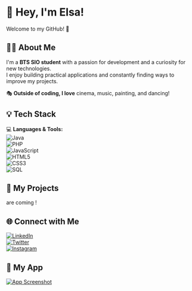 # 👋 Hey, I'm Elsa!  

Welcome to my GitHub! 🚀  

## 🧑‍💻 About Me  
I'm a **BTS SIO student** with a passion for development and a curiosity for new technologies.  
I enjoy building practical applications and constantly finding ways to improve my projects.  

🎭 **Outside of coding, I love** cinema, music, painting, and dancing!  

## 💡 Tech Stack  
💻 **Languages & Tools:**  
![Java](https://img.shields.io/badge/Java-%23ED8B00.svg?style=for-the-badge&logo=openjdk&logoColor=white)  
![PHP](https://img.shields.io/badge/PHP-%23777BB4.svg?style=for-the-badge&logo=php&logoColor=white)  
![JavaScript](https://img.shields.io/badge/JavaScript-%23F7DF1E.svg?style=for-the-badge&logo=javascript&logoColor=black)  
![HTML5](https://img.shields.io/badge/HTML5-%23E34F26.svg?style=for-the-badge&logo=html5&logoColor=white)  
![CSS3](https://img.shields.io/badge/CSS3-%231572B6.svg?style=for-the-badge&logo=css3&logoColor=white)  
![SQL](https://img.shields.io/badge/SQL-%2300758F.svg?style=for-the-badge&logo=postgresql&logoColor=white)  

## 🚀 My Projects  
are coming !

## 🌐 Connect with Me  
[![LinkedIn](https://img.shields.io/badge/LinkedIn-%230077B5.svg?style=for-the-badge&logo=linkedin&logoColor=white)](https://www.linkedin.com/in/ton-profil)  
[![Twitter](https://img.shields.io/badge/Twitter-%231DA1F2.svg?style=for-the-badge&logo=twitter&logoColor=white)](https://twitter.com/ton-profil)  
[![Instagram](https://img.shields.io/badge/Instagram-%23E4405F.svg?style=for-the-badge&logo=instagram&logoColor=white)](https://instagram.com/ton-profil)  

## 📱 My App  
[![App Screenshot](https://ton-image-url.com/image.png)](https://lien-de-ton-app.com)  
